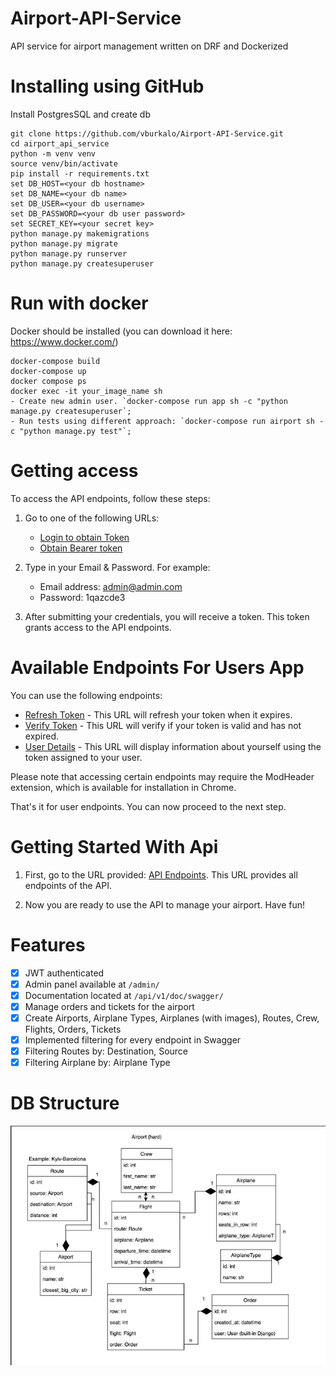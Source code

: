 ﻿# Airport-API-Service

API service for airport management written on DRF and Dockerized

# Installing using GitHub

Install PostgresSQL and create db

```shell
git clone https://github.com/vburkalo/Airport-API-Service.git
cd airport_api_service
python -m venv venv
source venv/bin/activate
pip install -r requirements.txt
set DB_HOST=<your db hostname>
set DB_NAME=<your db name>
set DB_USER=<your db username>
set DB_PASSWORD=<your db user password>
set SECRET_KEY=<your secret key>
python manage.py makemigrations
python manage.py migrate
python manage.py runserver
python manage.py createsuperuser
```

# Run with docker

Docker should be installed (you can download it here: https://www.docker.com/)

```shell
docker-compose build
docker-compose up
docker compose ps
docker exec -it your_image_name sh
- Create new admin user. `docker-compose run app sh -c "python manage.py createsuperuser`;
- Run tests using different approach: `docker-compose run airport sh -c "python manage.py test"`;
```

# Getting access

To access the API endpoints, follow these steps:

1. Go to one of the following URLs:
   - [Login to obtain Token](http://127.0.0.1:8000/api/v1/user/register/) 
   - [Obtain Bearer token](http://127.0.0.1:8000/api/v1/user/token/)

2. Type in your Email & Password. For example:
   - Email address: admin@admin.com
   - Password: 1qazcde3

3. After submitting your credentials, you will receive a token. This token grants access to the API endpoints.

# Available Endpoints For Users App

You can use the following endpoints:

- [Refresh Token](http://127.0.0.1:8000/api/v1/user/token/refresh/) - This URL will refresh your token when it expires.
- [Verify Token](http://127.0.0.1:8000/api/v1/user/token/verify/) - This URL will verify if your token is valid and has not expired.
- [User Details](http://127.0.0.1:8000/api/v1/user/me/) - This URL will display information about yourself using the token assigned to your user.

Please note that accessing certain endpoints may require the ModHeader extension, which is available for installation in Chrome.

That's it for user endpoints. You can now proceed to the next step.

# Getting Started With Api

1. First, go to the URL provided: [API Endpoints](http://127.0.0.1:8000/api/v1/flights/). This URL provides all endpoints of the API.

2. Now you are ready to use the API to manage your airport. Have fun!

# Features

- [x] JWT authenticated
- [x] Admin panel available at `/admin/`
- [x] Documentation located at `/api/v1/doc/swagger/`
- [x] Manage orders and tickets for the airport
- [x] Create Airports, Airplane Types, Airplanes (with images), Routes, Crew, Flights, Orders, Tickets
- [x] Implemented filtering for every endpoint in Swagger
- [x] Filtering Routes by: Destination, Source
- [x] Filtering Airplane by: Airplane Type

# DB Structure
![db_structure.jpg](db_structure.jpg)